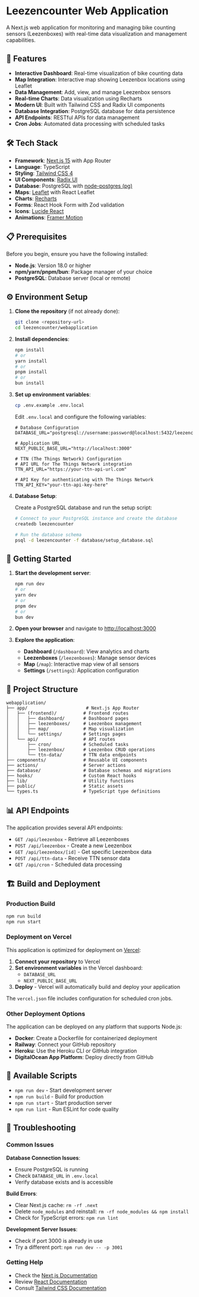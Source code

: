 # Leezencounter Web Application

A Next.js web application for monitoring and managing bike counting sensors (Leezenboxes) with real-time data visualization and management capabilities.

## 🚀 Features

- **Interactive Dashboard**: Real-time visualization of bike counting data
- **Map Integration**: Interactive map showing Leezenbox locations using Leaflet
- **Data Management**: Add, view, and manage Leezenbox sensors
- **Real-time Charts**: Data visualization using Recharts
- **Modern UI**: Built with Tailwind CSS and Radix UI components
- **Database Integration**: PostgreSQL database for data persistence
- **API Endpoints**: RESTful APIs for data management
- **Cron Jobs**: Automated data processing with scheduled tasks

## 🛠️ Tech Stack

- **Framework**: [Next.js 15](https://nextjs.org/) with App Router
- **Language**: TypeScript
- **Styling**: [Tailwind CSS 4](https://tailwindcss.com/)
- **UI Components**: [Radix UI](https://www.radix-ui.com/)
- **Database**: PostgreSQL with [node-postgres (pg)](https://node-postgres.com/)
- **Maps**: [Leaflet](https://leafletjs.com/) with React Leaflet
- **Charts**: [Recharts](https://recharts.org/)
- **Forms**: React Hook Form with Zod validation
- **Icons**: [Lucide React](https://lucide.dev/)
- **Animations**: [Framer Motion](https://www.framer.com/motion/)

## 📋 Prerequisites

Before you begin, ensure you have the following installed:

- **Node.js**: Version 18.0 or higher
- **npm/yarn/pnpm/bun**: Package manager of your choice
- **PostgreSQL**: Database server (local or remote)

## ⚙️ Environment Setup

1. **Clone the repository** (if not already done):

   ```bash
   git clone <repository-url>
   cd leezencounter/webapplication
   ```

2. **Install dependencies**:

   ```bash
   npm install
   # or
   yarn install
   # or
   pnpm install
   # or
   bun install
   ```

3. **Set up environment variables**:

   ```bash
   cp .env.example .env.local
   ```

   Edit `.env.local` and configure the following variables:

   ```env
   # Database Configuration
   DATABASE_URL="postgresql://username:password@localhost:5432/leezencounter"

   # Application URL
   NEXT_PUBLIC_BASE_URL="http://localhost:3000"

   # TTN (The Things Network) Configuration
   # API URL for The Things Network integration
   TTN_API_URL="https://your-ttn-api-url.com"

   # API Key for authenticating with The Things Network
   TTN_API_KEY="your-ttn-api-key-here"
   ```

4. **Database Setup**:

   Create a PostgreSQL database and run the setup script:

   ```bash
   # Connect to your PostgreSQL instance and create the database
   createdb leezencounter

   # Run the database schema
   psql -d leezencounter -f database/setup_database.sql
   ```

## 🚀 Getting Started

1. **Start the development server**:

   ```bash
   npm run dev
   # or
   yarn dev
   # or
   pnpm dev
   # or
   bun dev
   ```

2. **Open your browser** and navigate to [http://localhost:3000](http://localhost:3000)

3. **Explore the application**:
   - **Dashboard** (`/dashboard`): View analytics and charts
   - **Leezenboxes** (`/leezenboxes`): Manage sensor devices
   - **Map** (`/map`): Interactive map view of all sensors
   - **Settings** (`/settings`): Application configuration

## 📂 Project Structure

```
webapplication/
├── app/                      # Next.js App Router
│   ├── (frontend)/          # Frontend routes
│   │   ├── dashboard/       # Dashboard pages
│   │   ├── leezenboxes/     # Leezenbox management
│   │   ├── map/             # Map visualization
│   │   └── settings/        # Settings pages
│   └── api/                 # API routes
│       ├── cron/            # Scheduled tasks
│       ├── leezenbox/       # Leezenbox CRUD operations
│       └── ttn-data/        # TTN data endpoints
├── components/              # Reusable UI components
├── actions/                 # Server actions
├── database/                # Database schemas and migrations
├── hooks/                   # Custom React hooks
├── lib/                     # Utility functions
├── public/                  # Static assets
└── types.ts                 # TypeScript type definitions
```

## 📊 API Endpoints

The application provides several API endpoints:

- `GET /api/leezenbox` - Retrieve all Leezenboxes
- `POST /api/leezenbox` - Create a new Leezenbox
- `GET /api/leezenbox/[id]` - Get specific Leezenbox data
- `POST /api/ttn-data` - Receive TTN sensor data
- `GET /api/cron` - Scheduled data processing

## 🏗️ Build and Deployment

### Production Build

```bash
npm run build
npm run start
```

### Deployment on Vercel

This application is optimized for deployment on [Vercel](https://vercel.com/):

1. **Connect your repository** to Vercel
2. **Set environment variables** in the Vercel dashboard:
   - `DATABASE_URL`
   - `NEXT_PUBLIC_BASE_URL`
3. **Deploy** - Vercel will automatically build and deploy your application

The `vercel.json` file includes configuration for scheduled cron jobs.

### Other Deployment Options

The application can be deployed on any platform that supports Node.js:

- **Docker**: Create a Dockerfile for containerized deployment
- **Railway**: Connect your GitHub repository
- **Heroku**: Use the Heroku CLI or GitHub integration
- **DigitalOcean App Platform**: Deploy directly from GitHub

## 🔧 Available Scripts

- `npm run dev` - Start development server
- `npm run build` - Build for production
- `npm run start` - Start production server
- `npm run lint` - Run ESLint for code quality

## 🐛 Troubleshooting

### Common Issues

**Database Connection Issues**:

- Ensure PostgreSQL is running
- Check `DATABASE_URL` in `.env.local`
- Verify database exists and is accessible

**Build Errors**:

- Clear Next.js cache: `rm -rf .next`
- Delete `node_modules` and reinstall: `rm -rf node_modules && npm install`
- Check for TypeScript errors: `npm run lint`

**Development Server Issues**:

- Check if port 3000 is already in use
- Try a different port: `npm run dev -- -p 3001`

### Getting Help

- Check the [Next.js Documentation](https://nextjs.org/docs)
- Review [React Documentation](https://react.dev/)
- Consult [Tailwind CSS Documentation](https://tailwindcss.com/docs)

